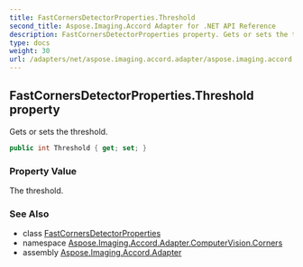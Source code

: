 ```yaml
---
title: FastCornersDetectorProperties.Threshold
second_title: Aspose.Imaging.Accord Adapter for .NET API Reference
description: FastCornersDetectorProperties property. Gets or sets the threshold
type: docs
weight: 30
url: /adapters/net/aspose.imaging.accord.adapter/aspose.imaging.accord.adapter.computervision.corners/fastcornersdetectorproperties/threshold/
---
```

## FastCornersDetectorProperties.Threshold property

Gets or sets the threshold.

```csharp
public int Threshold { get; set; }
```

### Property Value

The threshold.

### See Also

* class [FastCornersDetectorProperties](../)
* namespace [Aspose.Imaging.Accord.Adapter.ComputerVision.Corners](../../../aspose.imaging.accord.adapter.computervision.corners/)
* assembly [Aspose.Imaging.Accord.Adapter](../../../)



